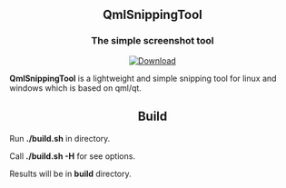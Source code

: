 <h2  align="center">QmlSnippingTool</h2>
<h3  align="center">The simple screenshot tool</h3>

<p  align="center">
<a  href="https://github.com/NoviEvge/QmlSnippingTool/releases"><img  src="https://img.shields.io/badge/Download-Setup-brightgreen.svg"  alt="Download"></a>
</p>

**QmlSnippingTool** is a lightweight and simple snipping tool for linux and windows which is based on qml/qt.

<h2  align="center">Build</h2>

Run **./build.sh** in directory.

Call **./build.sh -H** for see options.

Results will be in **build** directory.
